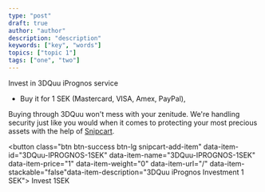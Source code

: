 ```yaml
---
type: "post"
draft: true
author: "author"
description: "description"
keywords: ["key", "words"]
topics: ["topic 1"]
tags: ["one", "two"]
---
```



Invest in 3DQuu iPrognos service
 
 - Buy it for 1 SEK (Mastercard, VISA, Amex, PayPal),

Buying through 3DQuu won't mess with your zenitude. We're handling security just like you would when it comes to protecting your most precious assets with the help of [Snipcart](https://snipcart.com/security).

<button class="btn btn-success btn-lg snipcart-add-item" data-item-id="3DQuu-IPROGNOS-1SEK" data-item-name="3DQuu-IPROGNOS-1SEK" data-item-price="1" data-item-weight="0" data-item-url="/" data-item-stackable="false"data-item-description="3DQuu iPrognos Investment 1 SEK">
Invest 1SEK
</button>
